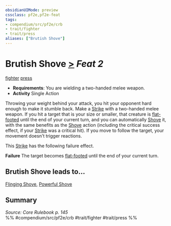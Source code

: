```yaml
---
obsidianUIMode: preview
cssclass: pf2e,pf2e-feat
tags:
- compendium/src/pf2e/crb
- trait/fighter
- trait/press
aliases: ["Brutish Shove"]
---
```

# Brutish Shove  [>](../../Rules/core-rulebook/chapter-9-playing-the-game.md#Actions "Single Action") *Feat 2*  
[fighter](../../Rules/traits/fighter.md)  [press](../../Rules/traits/press.md)  

- **Requirements**: You are wielding a two-handed melee weapon.
- **Activity** Single Action

Throwing your weight behind your attack, you hit your opponent hard enough to make it stumble back. Make a [Strike](../../Rules/actions/strike.md) with a two-handed melee weapon. If you hit a target that is your size or smaller, that creature is [flat-footed](../../Rules/conditions.md#Flat-footed) until the end of your current turn, and you can automatically [Shove](../../Rules/actions/shove.md) it, with the same benefits as the [Shove](../../Rules/actions/shove.md) action (including the critical success effect, if your [Strike](../../Rules/actions/strike.md) was a critical hit). If you move to follow the target, your movement doesn't trigger reactions.

This [Strike](../../Rules/actions/strike.md) has the following failure effect.

**Failure** The target becomes [flat-footed](../../Rules/conditions.md#Flat-footed) until the end of your current turn.

## Brutish Shove leads to...

[Flinging Shove](flinging-shove.md), [Powerful Shove](powerful-shove.md)

## Summary

*Source: Core Rulebook p. 145*  
%% #compendium/src/pf2e/crb #trait/fighter #trait/press %%